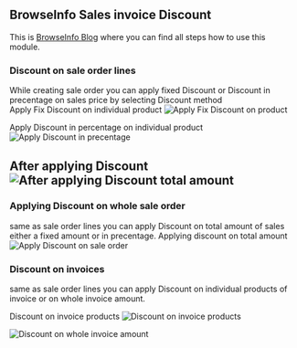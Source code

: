 BrowseInfo Sales invoice Discount
-----------------------------

This is [BrowseInfo Blog](http://browseinfo.in/blog/2015/09/02/step-for-how-to-use-sales-invoice-Discount-module/ "Title")
where you can find all steps how to use this module.
 

### Discount on sale order lines 

While creating sale order you can apply fixed Discount or Discount in precentage on sales price 
by selecting Discount method  
Apply Fix Discount on individual product
![Apply Fix Discount on product](/screenshot/sale_order_line_fix_disscount.png)
 
Apply Discount in percentage on individual product
![Apply Discount in precentage](/screenshot/sale_order_line_per_disscount.png)

After applying Discount 
![After applying Discount total amount](/screenshot/sale_order_total.png)
-----------------------------------------------------------------

### Applying Discount on whole sale order

same as sale order lines you can apply Discount on total amount of sales either a fixed amount or in
precentage.
Applying discount on total amount 
![Apply Discount on sale order](/screenshot/apply_disscount_on_sale_order.png)

### Discount on invoices 
same as sale order lines you can apply Discount on individual products of invoice or on whole invoice amount.

Discount on invoice products
![Discount on invoice products](/screenshot/disscount_on_invoice_product.png)


![Discount on whole invoice amount](/screenshot/apply_diss_on_invoice_total.png)

